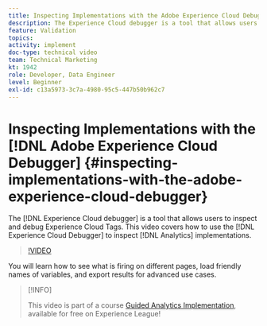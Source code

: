 ```yaml
---
title: Inspecting Implementations with the Adobe Experience Cloud Debugger
description: The Experience Cloud debugger is a tool that allows users to inspect and debug Experience Cloud Tags. This video covers how to use the Experience Cloud Debugger to inspect Analytics implementations.
feature: Validation
topics: 
activity: implement
doc-type: technical video
team: Technical Marketing
kt: 1942
role: Developer, Data Engineer
level: Beginner
exl-id: c13a5973-3c7a-4980-95c5-447b50b962c7
---
```

# Inspecting Implementations with the [!DNL Adobe Experience Cloud Debugger] {#inspecting-implementations-with-the-adobe-experience-cloud-debugger}

The [!DNL Experience Cloud debugger] is a tool that allows users to inspect and debug Experience Cloud Tags. This video covers how to use the [!DNL Experience Cloud Debugger] to inspect [!DNL Analytics] implementations.

>[!VIDEO](https://video.tv.adobe.com/v/23878/?quality=12)

You will learn how to see what is firing on different pages, load friendly names of variables, and export results for advanced use cases.

>[!INFO]
>
> This video is part of a course [Guided Analytics Implementation](https://experienceleague.adobe.com/?recommended=Analytics-D-1-2019.1), available for free on Experience League!
